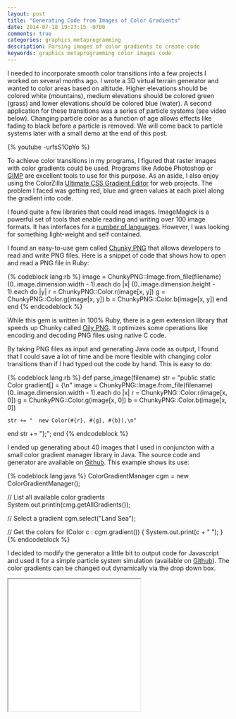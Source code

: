 ```yaml
---
layout: post
title: "Generating Code from Images of Color Gradients"
date: 2014-07-18 19:27:15 -0700
comments: true
categories: graphics metaprogramming
description: Parsing images of color gradients to create code
keywords: graphics metaprogramming color images code
---
```

I needed to incorporate smooth color transitions into a few projects I worked on several months ago. I wrote a 3D virtual terrain generator and wanted to color areas based on altitude. Higher elevations should be colored white (mountains), medium elevations should be colored green (grass) and lower elevations should be colored blue (water). A second application for these transitions was a series of particle systems (see video below). Changing particle color as a function of age allows effects like fading to black before a particle is removed. We will come back to particle systems later with a small demo at the end of this post.

{% youtube -urfsS1OpYo %}

To achieve color transitions in my programs, I figured that raster images with color gradients could be used. Programs like Adobe Photoshop or [GIMP](http://www.gimp.org/) are excellent tools to use for this purpose. As an aside, I also enjoy using the ColorZilla [Ultimate CSS Gradient Editor](http://www.colorzilla.com/gradient-editor/) for web projects. The problem I faced was getting red, blue and green values at each pixel along the gradient into code. 

<!-- more -->

I found quite a few libraries that could read images. ImageMagick is a powerful set of tools that enable reading and writing over 100 image formats. It has interfaces for a [number of languages](http://www.imagemagick.org/script/api.php). However, I was looking for something light-weight and self contained. 

I found an easy-to-use gem called [Chunky PNG](https://github.com/wvanbergen/chunky_png) that allows developers to read and write PNG files. Here is a snippet of code that shows how to open and read a PNG file in Ruby:

{% codeblock lang:rb %}
image = ChunkyPNG::Image.from_file(filename)
(0..image.dimension.width - 1).each do |x|
  (0..image.dimension.height - 1).each do |y|
    r = ChunkyPNG::Color.r(image[x, y])
    g = ChunkyPNG::Color.g(image[x, y])
    b = ChunkyPNG::Color.b(image[x, y])
  end
end
{% endcodeblock %}

While this gem is written in 100% Ruby, there is a gem extension library that speeds up Chunky called [Oily PNG](https://github.com/wvanbergen/oily_png). It optimizes some operations like encoding and decoding PNG files using native C code.

By taking PNG files as input and generating Java code as output, I found that I could save a lot of time and be more flexible with changing color transitions than if I had typed out the code by hand. This is easy to do:

{% codeblock lang:rb %}
def parse_image(filename)
  str = "public static Color gradient[] = {\n"
  image = ChunkyPNG::Image.from_file(filename)
  (0..image.dimension.width - 1).each do |x|
    r = ChunkyPNG::Color.r(image[x, 0])
    g = ChunkyPNG::Color.g(image[x, 0])
    b = ChunkyPNG::Color.b(image[x, 0])

    str += "  new Color(#{r}, #{g}, #{b}),\n"
  end
  str += "};";
end
{% endcodeblock %}

I ended up generating about 40 images that I used in conjuncton with a small color gradient manager library in Java. The source code and generator are available on [Github](https://github.com/nick-aschenbach/code-generated-color-gradients). This example shows its use:

{% codeblock lang:java %}
ColorGradientManager cgm = new ColorGradientManager();

// List all available color gradients
System.out.println(cmg.getAllGradients());

// Select a gradient
cgm.select("Land Sea");

// Get the colors
for (Color c : cgm.gradient()) {
  System.out.print(c + " ");
}
{% endcodeblock %}

I decided to modify the generator a little bit to output code for Javascript and used it for a simple particle system simulation (available on [Github](https://github.com/nick-aschenbach/particle-system-color-gradients)). The color gradients can be changed out dynamically via the drop down box.

<iframe src="/assets/2014-07-18-generating-code-from-color-gradients/index.html" width="300" height="300"></iframe>
